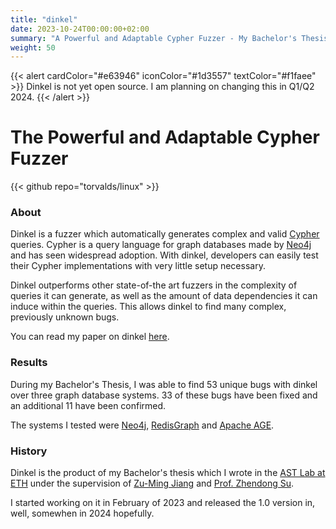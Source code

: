 ```yaml
---
title: "dinkel"
date: 2023-10-24T00:00:00+02:00
summary: "A Powerful and Adaptable Cypher Fuzzer - My Bachelor's Thesis at ETH."
weight: 50
---
```


{{< alert cardColor="#e63946" iconColor="#1d3557" textColor="#f1faee" >}}
Dinkel is not yet open source.
I am planning on changing this in Q1/Q2 2024.
{{< /alert >}}
</br>

# The Powerful and Adaptable Cypher Fuzzer

{{< github repo="torvalds/linux" >}}

### About

Dinkel is a fuzzer which automatically generates complex and valid [Cypher]() queries.
Cypher is a query language for graph databases made by [Neo4j]() and has seen widespread adoption.
With dinkel, developers can easily test their Cypher implementations with very little setup necessary.

Dinkel outperforms other state-of-the art fuzzers in the complexity of queries it can generate, as well as the amount of data dependencies it can induce within the queries.
This allows dinkel to find many complex, previously unknown bugs.

You can read my paper on dinkel [here](/dinkel_paper.pdf).

### Results

During my Bachelor's Thesis, I was able to find 53 unique bugs with dinkel over three graph database systems. 33 of these bugs have been fixed and an additional 11 have been confirmed.

The systems I tested were [Neo4j](https://github.com/neo4j/neo4j), [RedisGraph](https://github.com/RedisGraph/RedisGraph) and [Apache AGE](https://github.com/apache/age).

### History

Dinkel is the product of my Bachelor's thesis which I wrote in the [AST Lab at ETH](https://ast.ethz.ch/) under the supervision of [Zu-Ming Jiang](https://jzuming.github.io/) and [Prof. Zhendong Su](https://people.inf.ethz.ch/suz/).

I started working on it in February of 2023 and released the 1.0 version in, well, somewhen in 2024 hopefully.